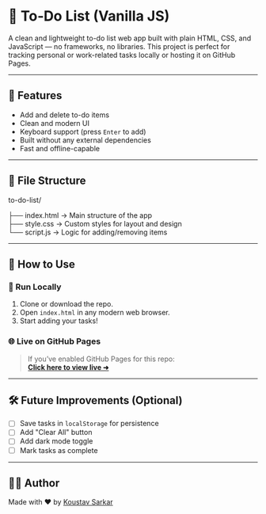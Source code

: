 # 📝 To‑Do List (Vanilla JS)

A clean and lightweight to-do list web app built with plain HTML, CSS, and JavaScript — no frameworks, no libraries. This project is perfect for tracking personal or work-related tasks locally or hosting it on GitHub Pages.

---

## 🔧 Features

- Add and delete to-do items
- Clean and modern UI
- Keyboard support (press `Enter` to add)
- Built without any external dependencies
- Fast and offline-capable

---

## 📁 File Structure

to-do-list/

├── index.html      → Main structure of the app  
├── style.css       → Custom styles for layout and design  
└── script.js       → Logic for adding/removing items

---

## 🚀 How to Use

### 📌 Run Locally
1. Clone or download the repo.
2. Open `index.html` in any modern web browser.
3. Start adding your tasks!

### 🌐 Live on GitHub Pages
> If you’ve enabled GitHub Pages for this repo:  
**[Click here to view live ➜](https://koustavcodes.github.io/to-do-list-app/)**  
---

## 🛠️ Future Improvements (Optional)
- [ ] Save tasks in `localStorage` for persistence
- [ ] Add "Clear All" button
- [ ] Add dark mode toggle
- [ ] Mark tasks as complete

---

## 🧑‍💻 Author

Made with ❤️ by [Koustav Sarkar](https://github.com/koustavcodes)